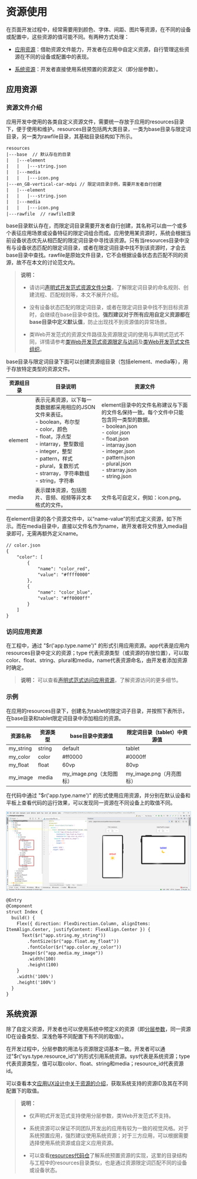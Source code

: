 # 资源使用


在页面开发过程中，经常需要用到颜色、字体、间距、图片等资源，在不同的设备或配置中，这些资源的值可能不同。有两种方式处理：


- [应用资源](#应用资源)：借助资源文件能力，开发者在应用中自定义资源，自行管理这些资源在不同的设备或配置中的表现。

- [系统资源](#系统资源)：开发者直接使用系统预置的资源定义（即分层参数）。


## 应用资源


### 资源文件介绍

应用开发中使用的各类自定义资源文件，需要统一存放于应用的resources目录下，便于使用和维护。resources目录包括两大类目录，一类为base目录与限定词目录，另一类为rawfile目录，其基础目录结构如下所示。


```
resources
|---base  // 默认存在的目录
|   |---element
|   |   |---string.json
|   |---media
|   |   |---icon.png
|---en_GB-vertical-car-mdpi // 限定词目录示例，需要开发者自行创建   
|   |---element
|   |   |---string.json
|   |---media
|   |   |---icon.png
|---rawfile  // rawfile目录
```

base目录默认存在，而限定词目录需要开发者自行创建，其名称可以由一个或多个表征应用场景或设备特征的限定词组合而成。应用使用某资源时，系统会根据当前设备状态优先从相匹配的限定词目录中寻找该资源。只有当resources目录中没有与设备状态匹配的限定词目录，或者在限定词目录中找不到该资源时，才会去base目录中查找。rawfile是原始文件目录，它不会根据设备状态去匹配不同的资源，故不在本文的讨论范文内。

> **说明：**
> - 请访问[声明式开发范式资源文件分类](../../quick-start/resource-categories-and-access.md#资源分类)，了解限定词目录的命名规则、创建流程、匹配规则等，本文不展开介绍。
> 
> - 没有设备状态匹配的限定词目录，或者在限定词目录中找不到目标资源时，会继续在base目录中查找。**强烈建议对于所有应用自定义资源都在base目录中定义默认值**，防止出现找不到资源值的异常场景。
> 
> - 类Web开发范式的资源文件路径及资源限定词的使用与声明式范式不同，详情请参考[类Web开发范式资源限定与访问](../../ui/js-framework-resource-restriction.md)及[类Web开发范式文件组织](../../ui/js-framework-file.md)。

base目录与限定词目录下面可以创建资源组目录（包括element、media等），用于存放特定类型的资源文件。

  | 资源组目录 | 目录说明 | 资源文件 | 
| -------- | -------- | -------- |
| element | 表示元素资源，以下每一类数据都采用相应的JSON文件来表征。<br/>-&nbsp;boolean，布尔型<br/>-&nbsp;color，颜色<br/>-&nbsp;float，浮点型<br/>-&nbsp;intarray，整型数组<br/>-&nbsp;integer，整型<br/>-&nbsp;pattern，样式<br/>-&nbsp;plural，复数形式<br/>-&nbsp;strarray，字符串数组<br/>-&nbsp;string，字符串 | element目录中的文件名称建议与下面的文件名保持一致。每个文件中只能包含同一类型的数据。<br/>-&nbsp;boolean.json<br/>-&nbsp;color.json<br/>-&nbsp;float.json<br/>-&nbsp;intarray.json<br/>-&nbsp;integer.json<br/>-&nbsp;pattern.json<br/>-&nbsp;plural.json<br/>-&nbsp;strarray.json<br/>-&nbsp;string.json | 
| media | 表示媒体资源，包括图片、音频、视频等非文本格式的文件。 | 文件名可自定义，例如：icon.png。 | 

在element目录的各个资源文件中，以“name-value”的形式定义资源，如下所示。而在media目录中，直接以文件名作为name，故开发者将文件放入media目录即可，无需再额外定义name。


```
// color.json
{
    "color": [
        {
            "name": "color_red",
            "value": "#ffff0000"
        },
        {
            "name": "color_blue",
            "value": "#ff0000ff"
        }
    ]
}
```


### 访问应用资源

在工程中，通过 "$r('app.type.name')" 的形式引用应用资源。app代表是应用内resources目录中定义的资源；type 代表资源类型（或资源的存放位置），可以取 color、float、string、plural和media，name代表资源命名，由开发者添加资源时确定。

> **说明：**
> 可以查看[声明式范式访问应用资源](../../quick-start/resource-categories-and-access.md#应用资源)，了解资源访问的更多细节。


### 示例

在应用的resources目录下，创建名为tablet的限定词子目录，并按照下表所示，在base目录和tablet限定词目录中添加相应的资源。

  | 资源名称 | 资源类型 | base目录中资源值 | 限定词目录（tablet）中资源值 | 
| -------- | -------- | -------- | -------- |
| my_string | string | default | tablet | 
| my_color | color | \#ff0000 | \#0000ff | 
| my_float | float | 60vp | 80vp | 
| my_image | media | my_image.png（太阳图标） | my_image.png（月亮图标） | 

在代码中通过 "$r('app.type.name')" 的形式使用应用资源，并分别在默认设备和平板上查看代码的运行效果，可以发现同一资源在不同设备上的取值不同。

![zh-cn_image_0000001325731389](figures/zh-cn_image_0000001325731389.png)


```
@Entry
@Component
struct Index {
  build() {
    Flex({ direction: FlexDirection.Column, alignItems: ItemAlign.Center, justifyContent: FlexAlign.Center }) {
      Text($r("app.string.my_string"))
        .fontSize($r("app.float.my_float"))
        .fontColor($r("app.color.my_color"))
      Image($r("app.media.my_image"))
        .width(100)
        .height(100)
    }
    .width('100%')
    .height('100%')
  }
}
```


## 系统资源

除了自定义资源，开发者也可以使用系统中预定义的资源（即[分层参数](../../../design/ux-design/visual-basis.md)，同一资源ID在设备类型、深浅色等不同配置下有不同的取值）。

在开发过程中，分层参数的用法与资源限定词基本一致。开发者可以通过"$r('sys.type.resource_id')"的形式引用系统资源。sys代表是系统资源；type代表资源类型，值可以取color、float、string和media；resource_id代表资源id。

可以查看本文[应用UX设计中关于资源的介绍](../../../design/ux-design/design-resources.md)，获取系统支持的资源ID及其在不同配置下的取值。

> **说明：**
> - 仅声明式开发范式支持使用分层参数，类Web开发范式不支持。
> 
> - 系统资源可以保证不同团队开发出的应用有较为一致的视觉风格。对于系统预置应用，强烈建议使用系统资源；对于三方应用，可以根据需要选择使用系统资源或自定义应用资源。
> 
> - 可以查看[resources代码仓](https://gitee.com/openharmony/resources/tree/master/systemres/main/resources)了解系统预置资源的实现，这里的目录结构与工程中的resources目录类似，也是通过资源限定词匹配不同的设备或设备状态。
